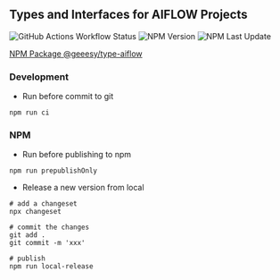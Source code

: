 ## Types and Interfaces for AIFLOW Projects

![GitHub Actions Workflow Status](https://img.shields.io/github/actions/workflow/status/geeesy/type-aiflow/ci.yml)
![NPM Version](https://img.shields.io/npm/v/%40geeesy%2Ftype-aiflow)
![NPM Last Update](https://img.shields.io/npm/last-update/%40geeesy%2Ftype-aiflow)

[NPM Package @geeesy/type-aiflow](https://www.npmjs.com/package/@geeesy/type-aiflow)

### Development

- Run before commit to git

```shell
npm run ci
```

### NPM

- Run before publishing to npm

```shell
npm run prepublishOnly
```

- Release a new version from local

```shell
# add a changeset
npx changeset

# commit the changes
git add .
git commit -m 'xxx'

# publish
npm run local-release
```
